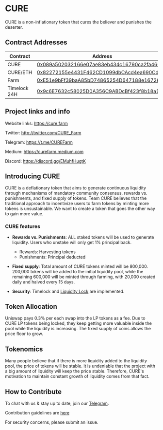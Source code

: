 # CURE

CURE is a non-inflationary token that cures the believer and punishes the deserter.

## Contract Addresses
| Contract  | Address |
| ------------- | ------------- |
| CURE | [0x089a502032166e07ae83eb434c16790ca2fa4661](https://etherscan.io/token/0x089a502032166e07ae83eb434c16790ca2fa4661) |
| CURE/ETH | [0x82272155e4431F462CD1099dbCAcd4ea690Cdc93](https://info.uniswap.org/pair/0x82272155e4431f462cd1099dbcacd4ea690cdc93)|
| Farm | [0xE51e9bFf39baA85bD74865254D647188e1672612](https://etherscan.io/address/0xE51e9bFf39baA85bD74865254D647188e1672612) |
| Timelock 24H | [0x9c6E7632c58025D0A356C9ABDcBf423f8b18a1da](https://etherscan.io/address/0x9c6e7632c58025d0a356c9abdcbf423f8b18a1da) |


## Project links and info

Website links: https://cure.farm

Twitter: http://twitter.com/CURE_Farm

Telegram: https://t.me/CUREFarm

Medium: https://curefarm.medium.com

Discord: https://discord.gg/EMuhfHugtK


## Introducing CURE

CURE is a deflationary token that aims to generate continuous liquidity through mechanisms of mandatory community consensus, rewards vs. punishments, and fixed supply of tokens. Team CURE believes that the traditional approach to incentivize users to farm tokens by minting more tokens is unsustainable. We want to create a token that goes the other way to gain more value. 

### CURE features

- **Rewards vs. Punishments**: ALL staked tokens will be used to generate liquidity. Users who unstake will only get 1% principal back. 
  - Rewards: Harvesting tokens
  - Punishments: Principal deducted
  

- **Fixed supply**: Total amount of CURE tokens minted will be 800,000. 200,000 tokens will be added to the initial liquidity pool, while the remaining 600,000 will be minted through farming, with 20,000 created daily and halved every 15 days. 


- **Security**: Timelock and [Liquidity Lock](https://team.finance/view-coin/0x089A502032166e07Ae83eb434c16790cA2FA4661?name=Cure%20Farm&symbol=CURE) are implemented.



## Token Allocation

Uniswap pays 0.3% per each swap into the LP tokens as a fee. Due to CURE LP tokens being locked, they keep getting more valuable inside the pool while the liquidity is increasing. The fixed supply of coins allows the price floor to grow. 

## Tokenomics

Many people believe that if there is more liquidity added to the liquidity pool, the price of tokens will be stable. It is undeniable that the project with a big amount of liquidity will keep the price stable. Therefore, CURE's motivation to maintain constant growth of liquidity comes from that fact.


## How to Contribute

To chat with us & stay up to date, join our [Telegram](https://t.me/CUREFarm).

Contribution guidelines are [here](./Contribution)

For security concerns, please submit an issue.
